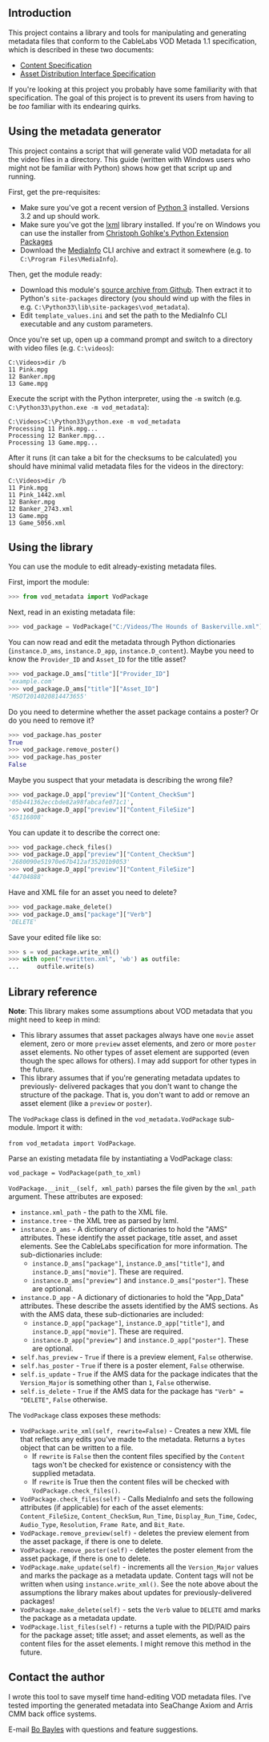 ## Introduction
This project contains a library and tools for manipulating and generating
metadata files that conform to the CableLabs VOD Metada 1.1 specification, which
is described in these two documents:
* [Content Specification](http://cablelabs.com/specification/cablelabs-video-on-demand-content-specification-version-1-1/)
* [Asset Distribution Interface Specification](http://www.cablelabs.com/specification/cablelabs-asset-distribution-interface-specification-version-1-1-2/)

If you're looking at this project you probably have some familiarity with that
specification. The goal of this project is to prevent its users from having to
be _too_ familiar with its endearing quirks. 

## Using the metadata generator
This project contains a script that will generate valid VOD metadata for all the
video files in a directory. This guide (written with Windows users who might
not be familiar with Python) shows how get that script up and running.

First, get the pre-requisites:
* Make sure you've got a recent version of [Python 3](http://python.org)
 installed. Versions 3.2 and up should work.
* Make sure you've got the [lxml](http://lxml.de) library installed. If you're
 on Windows you can use the installer from
 [Christoph Gohlke's Python Extension Packages](http://www.lfd.uci.edu/~gohlke/pythonlibs/#lxml)
* Download the [MediaInfo](http://mediaarea.net/en/MediaInfo) CLI archive and
 extract it somewhere (e.g. to `C:\Program Files\MediaInfo`).

Then, get the module ready:
* Download this module's
 [source archive from Github](http://github.com/bbayles/vod_metadata/zipball/master/).
 Then extract it to Python's `site-packages` directory (you should wind up with
 the files in e.g. `C:\Python33\lib\site-packages\vod_metadata`).
* Edit `template_values.ini` and set the path to the MediaInfo CLI executable
 and any custom parameters.

Once you're set up, open up a command prompt and switch to a directory with
 video files (e.g. `C:\videos`):

```
C:\Videos>dir /b
11 Pink.mpg
12 Banker.mpg
13 Game.mpg
```

Execute the script with the Python interpreter, using the `-m` switch
 (e.g. `C:\Python33\python.exe -m vod_metadata`):

```
C:\Videos>C:\Python33\python.exe -m vod_metadata
Processing 11 Pink.mpg...
Processing 12 Banker.mpg...
Processing 13 Game.mpg...
```

After it runs (it can take a bit for the checksums to be calculated) you should
 have minimal valid metadata files for the videos in the directory:

```
C:\Videos>dir /b
11 Pink.mpg
11 Pink_1442.xml
12 Banker.mpg
12 Banker_2743.xml
13 Game.mpg
13 Game_5056.xml
```

## Using the library
You can use the module to edit already-existing metadata files.

First, import the module:

```python
>>> from vod_metadata import VodPackage
```

Next, read in an existing metadata file:

```python
>>> vod_package = VodPackage("C:/Videos/The Hounds of Baskerville.xml")
```

You can now read and edit the metadata through Python dictionaries
 (`instance.D_ams`, `instance.D_app`, `instance.D_content`).
 Maybe you need to know the `Provider_ID` and `Asset_ID` for the title
 asset?

```python
>>> vod_package.D_ams["title"]["Provider_ID"]
'example.com'
>>> vod_package.D_ams["title"]["Asset_ID"]
'MSOT2014020814473655'
```

Do you need to determine whether the asset package contains a poster? Or do you 
need to remove it?

```python
>>> vod_package.has_poster
True
>>> vod_package.remove_poster()
>>> vod_package.has_poster
False
```

Maybe you suspect that your metadata is describing the wrong file?

```python
>>> vod_package.D_app["preview"]["Content_CheckSum"]
'05b441362eccbde82a98fabcafe071c1',
>>> vod_package.D_app["preview"]["Content_FileSize"]
'65116808'
```

You can update it to describe the correct one:

```python
>>> vod_package.check_files()
>>> vod_package.D_app["preview"]["Content_CheckSum"]
'2680090e51970e67b412af35201b9053'
>>> vod_package.D_app["preview"]["Content_FileSize"]
'44704888'
```

Have and XML file for an asset you need to delete?
```python
>>> vod_package.make_delete()
>>> vod_package.D_ams["package"]["Verb"]
'DELETE'
```

Save your edited file like so:

```python
>>> s = vod_package.write_xml()
>>> with open("rewritten.xml", 'wb') as outfile:
...     outfile.write(s)
```

## Library reference

__Note__: This library makes some assumptions about VOD metadata that you might
need to keep in mind:
* This library assumes that asset packages always have one `movie` asset element,
zero or more `preview` asset elements, and zero or more `poster` asset elements.
No other types of asset element are supported (even though the spec allows for
others). I may add support for other types in the future.
* This library assumes that if you're generating metadata updates to previously-
delivered packages that you don't want to change the structure of the package.
That is, you don't want to add or remove an asset element (like a `preview` or
`poster`).

The `VodPackage` class is defined in the `vod_metadata.VodPackage` sub-module.
 Import it with:

 `from vod_metadata import VodPackage`.

Parse an existing metadata file by instantiating a VodPackage class:

`vod_package = VodPackage(path_to_xml)`

`VodPackage.__init__(self, xml_path)` parses the file given by the `xml_path`
argument. These attributes are exposed:
* `instance.xml_path` - the path to the XML file.
* `instance.tree` - the XML tree as parsed by lxml.
* `instance.D_ams` - A dictionary of dictionaries to hold the "AMS"
 attributes. These identify the asset package, title asset, and asset elements.
 See the CableLabs specification for more information. The sub-dictionaries 
 include:
  * `instance.D_ams["package"]`, `instance.D_ams["title"]`, and
 `instance.D_ams["movie"]`. These are required.
  * `instance.D_ams["preview"]` and `instance.D_ams["poster"]`. These are optional.
* `instance.D_app` - A dictionary of dictionaries to hold the "App_Data"
 attributes. These describe the assets identified by the AMS sections. As with the AMS
 data, these sub-dictionaries are included:
  * `instance.D_app["package"]`, `instance.D_app["title"]`, and
 `instance.D_app["movie"]`. These are required.
  * `instance.D_app["preview"]` and `instance.D_app["poster"]`. These are optional.
* `self.has_preview` - `True` if there is a preview element, `False` otherwise.
* `self.has_poster` - `True` if there is a poster element, `False` otherwise.
* `self.is_update` - `True` if the AMS data for the package indicates that the
 `Version_Major` is something other than `1`, `False` otherwise.
* `self.is_delete` - `True` if the AMS data for the package has
 `"Verb" = "DELETE"`, `False` otherwise.

The `VodPackage` class exposes these methods:
* `VodPackage.write_xml(self, rewrite=False)` - Creates a new XML file that
 reflects any edits you've made to the metadata. Returns a `bytes` object that
 can be written to a file.
  * If `rewrite` is `False` then the content files specified by the `Content`
 tags won't be checked for existence or consistency with the supplied metadata.
  * If `rewrite` is True then the content files will be checked with
 `VodPackage.check_files()`.
* `VodPackage.check_files(self)` - Calls MediaInfo and sets the following
 attributes (if applicable) for each of the asset elements: `Content_FileSize`,
 `Content_CheckSum`, `Run_Time`, `Display_Run_Time`, `Codec`, `Audio_Type`,
 `Resolution`, `Frame Rate`, and `Bit_Rate`.
* `VodPackage.remove_preview(self)` - deletes the preview element from the asset
 package, if there is one to delete.
* `VodPackage.remove_poster(self)` - deletes the poster element from the asset
 package, if there is one to delete.
* `VodPackage.make_update(self)` - increments all the `Version_Major` values and
 marks the package as a metadata update. Content tags will not be written when
 using `instance.write_xml()`. See the note above about the assumptions the
 library makes about updates for previously-delivered packages!
* `VodPackage.make_delete(self)` - sets the `Verb` value to `DELETE` amd marks
 the package as a metadata update.
* `VodPackage.list_files(self)` - returns a tuple with the PID/PAID pairs for
 the package asset; title asset; and asset elements, as well as the content
 files for the asset elements. I might remove this method in the future.

## Contact the author
I wrote this tool to save myself time hand-editing VOD metadata files.
I've tested importing the generated metadata into SeaChange Axiom and Arris CMM
back office systems.

E-mail [Bo Bayles](bbayles+github@gmail.com) with questions and feature suggestions.
